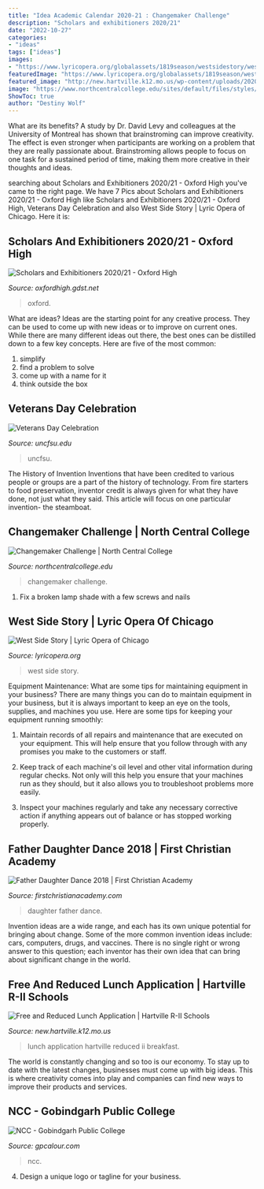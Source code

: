 ```yaml
---
title: "Idea Academic Calendar 2020-21 : Changemaker Challenge"
description: "Scholars and exhibitioners 2020/21"
date: "2022-10-27"
categories:
- "ideas"
tags: ["ideas"]
images:
- "https://www.lyricopera.org/globalassets/1819season/westsidestory/west_side_story_pdp_1600x1015.jpg"
featuredImage: "https://www.lyricopera.org/globalassets/1819season/westsidestory/west_side_story_pdp_1600x1015.jpg"
featured_image: "http://new.hartville.k12.mo.us/wp-content/uploads/2020/09/Free-Breakfast-and-Lunch-1024x807.jpg"
image: "https://www.northcentralcollege.edu/sites/default/files/styles/full_image_large/public/Changemaker-Banner-1.jpg?h=9de04ce3&amp;itok=Tlsdrg1J"
ShowToc: true
author: "Destiny Wolf"
---
```



What are its benefits?
A study by Dr. David Levy and colleagues at the University of Montreal has shown that brainstroming can improve creativity. The effect is even stronger when participants are working on a problem that they are really passionate about. Brainstroming allows people to focus on one task for a sustained period of time, making them more creative in their thoughts and ideas.

	

		
searching about Scholars and Exhibitioners 2020/21 - Oxford High you've came to the right page. We have 7 Pics about Scholars and Exhibitioners 2020/21 - Oxford High like Scholars and Exhibitioners 2020/21 - Oxford High, Veterans Day Celebration and also West Side Story | Lyric Opera of Chicago. Here it is:
		
    
## Scholars And Exhibitioners 2020/21 - Oxford High

<img loading=lazy src="https://oxfordhigh.gdst.net/wp-content/uploads/2019/07/Oxford-High-School-006.jpg" onerror="this.onerror=null;this.src='https://tse3.mm.bing.net/th?id=OIP.8za4rvdRmK54xvRi5B-qUAHaE8&amp;pid=15.1';" alt="Scholars and Exhibitioners 2020/21 - Oxford High">

_Source: oxfordhigh.gdst.net_

>oxford. 

	

What are ideas?
Ideas are the starting point for any creative process. They can be used to come up with new ideas or to improve on current ones. While there are many different ideas out there, the best ones can be distilled down to a few key concepts. Here are five of the most common:
1. simplify
2. find a problem to solve
3. come up with a name for it
4. think outside the box

    
## Veterans Day Celebration

<img loading=lazy src="https://www.uncfsu.edu/assets/Images/News/VeteransDay.png" onerror="this.onerror=null;this.src='https://tse4.mm.bing.net/th?id=OIP.5tW8zF3ZObWOVt_dqYQYjAHaK4&amp;pid=15.1';" alt="Veterans Day Celebration">

_Source: uncfsu.edu_

>uncfsu. 

	

The History of Invention
Inventions that have been credited to various people or groups are a part of the history of technology. From fire starters to food preservation, inventor credit is always given for what they have done, not just what they said. This article will focus on one particular invention- the steamboat.

    
## Changemaker Challenge | North Central College

<img loading=lazy src="https://www.northcentralcollege.edu/sites/default/files/styles/full_image_large/public/Changemaker-Banner-1.jpg?h=9de04ce3&amp;itok=Tlsdrg1J" onerror="this.onerror=null;this.src='https://tse4.mm.bing.net/th?id=OIP.2rj0H9eyX-rqI4_0q1LU8QHaD8&amp;pid=15.1';" alt="Changemaker Challenge | North Central College">

_Source: northcentralcollege.edu_

>changemaker challenge. 

	

1. Fix a broken lamp shade with a few screws and nails

    
## West Side Story | Lyric Opera Of Chicago

<img loading=lazy src="https://www.lyricopera.org/globalassets/1819season/westsidestory/west_side_story_pdp_1600x1015.jpg" onerror="this.onerror=null;this.src='https://tse2.mm.bing.net/th?id=OIP.7wbpoYQd95HDe425mHSpGgHaEs&amp;pid=15.1';" alt="West Side Story | Lyric Opera of Chicago">

_Source: lyricopera.org_

>west side story. 

	

Equipment Maintenance: What are some tips for maintaining equipment in your business?
There are many things you can do to maintain equipment in your business, but it is always important to keep an eye on the tools, supplies, and machines you use. Here are some tips for keeping your equipment running smoothly:
1. Maintain records of all repairs and maintenance that are executed on your equipment. This will help ensure that you follow through with any promises you make to the customers or staff.

2. Keep track of each machine's oil level and other vital information during regular checks. Not only will this help you ensure that your machines run as they should, but it also allows you to troubleshoot problems more easily.

3. Inspect your machines regularly and take any necessary corrective action if anything appears out of balance or has stopped working properly.

    
## Father Daughter Dance 2018 | First Christian Academy

<img loading=lazy src="http://firstchristian.wpengine.netdna-cdn.com/wp-content/uploads/2018/02/IMG_2405-1-687x1030.jpg" onerror="this.onerror=null;this.src='https://tse3.mm.bing.net/th?id=OIP.-tI0pibTJaHUdGdwdRYAowHaLG&amp;pid=15.1';" alt="Father Daughter Dance 2018 | First Christian Academy">

_Source: firstchristianacademy.com_

>daughter father dance. 

	

Invention ideas are a wide range, and each has its own unique potential for bringing about change. Some of the more common invention ideas include: cars, computers, drugs, and vaccines. There is no single right or wrong answer to this question; each inventor has their own idea that can bring about significant change in the world.

    
## Free And Reduced Lunch Application | Hartville R-II Schools

<img loading=lazy src="http://new.hartville.k12.mo.us/wp-content/uploads/2020/09/Free-Breakfast-and-Lunch-1024x807.jpg" onerror="this.onerror=null;this.src='https://tse2.mm.bing.net/th?id=OIP.6CtbeyFmc9pWf-E8kIX8ogHaF1&amp;pid=15.1';" alt="Free and Reduced Lunch Application | Hartville R-II Schools">

_Source: new.hartville.k12.mo.us_

>lunch application hartville reduced ii breakfast. 

	

The world is constantly changing and so too is our economy. To stay up to date with the latest changes, businesses must come up with big ideas. This is where creativity comes into play and companies can find new ways to improve their products and services.

    
## NCC - Gobindgarh Public College

<img loading=lazy src="https://gpcalour.com/wp-content/uploads/2017/08/ncc.png" onerror="this.onerror=null;this.src='https://tse2.mm.bing.net/th?id=OIP.ZFfsuWRV24T5z-rS6Vp1VQHaES&amp;pid=15.1';" alt="NCC - Gobindgarh Public College">

_Source: gpcalour.com_

>ncc. 

	

4. Design a unique logo or tagline for your business.

